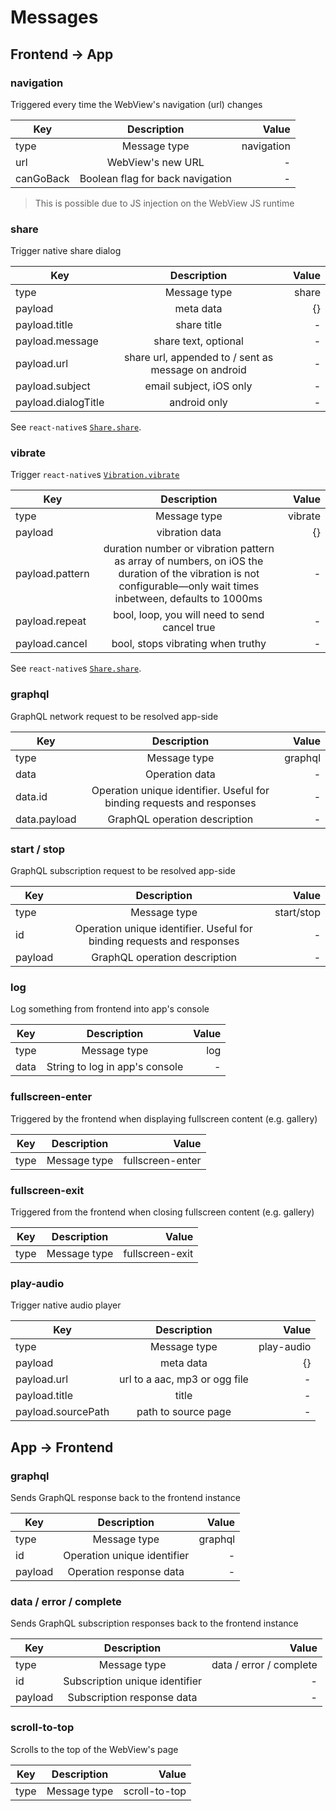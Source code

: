 # Messages

## Frontend -> App

### navigation

Triggered every time the WebView's navigation (url) changes

| Key        | Description           | Value  |
| ------------- |:-------------:| -----:|
| type      | Message type | navigation |
| url      | WebView's new URL | - |
| canGoBack | Boolean flag for back navigation | - |

> This is possible due to JS injection on the WebView JS runtime

### share

Trigger native share dialog

| Key        | Description           | Value  |
| ------------- |:-------------:| -----:|
| type      | Message type | share |
| payload      | meta data | {} |
| payload.title | share title | - |
| payload.message | share text, optional | - |
| payload.url | share url, appended to / sent as message on android | - |
| payload.subject | email subject, iOS only | - |
| payload.dialogTitle | android only | - |

See `react-native`s [`Share.share`](https://facebook.github.io/react-native/docs/share).

### vibrate

Trigger `react-native`s [`Vibration.vibrate`](https://facebook.github.io/react-native/docs/vibration)

| Key        | Description           | Value  |
| ------------- |:-------------:| -----:|
| type      | Message type | vibrate |
| payload      | vibration data | {} |
| payload.pattern | duration number or vibration pattern as array of numbers, on iOS the duration of the vibration is not configurable—only wait times inbetween, defaults to 1000ms | - |
| payload.repeat | bool, loop, you will need to send cancel true | - |
| payload.cancel | bool, stops vibrating when truthy | - |

See `react-native`s [`Share.share`](https://facebook.github.io/react-native/docs/share).

### graphql

GraphQL network request to be resolved app-side

| Key        | Description           | Value  |
| ------------- |:-------------:| -----:|
| type      | Message type | graphql |
| data      | Operation data | - |
| data.id      | Operation unique identifier. Useful for binding requests and responses | - |
| data.payload      | GraphQL operation description | - |

### start / stop

GraphQL subscription request to be resolved app-side

| Key        | Description           | Value  |
| ------------- |:-------------:| -----:|
| type      | Message type | start/stop |
| id      | Operation unique identifier. Useful for binding requests and responses | - |
| payload      | GraphQL operation description | - |

### log

Log something from frontend into app's console

| Key        | Description           | Value  |
| ------------- |:-------------:| -----:|
| type      | Message type | log |
| data      | String to log in app's console | - |

### fullscreen-enter

Triggered by the frontend when displaying fullscreen content (e.g. gallery)

| Key        | Description           | Value  |
| ------------- |:-------------:| -----:|
| type      | Message type | fullscreen-enter |

### fullscreen-exit

Triggered from the frontend when closing fullscreen content (e.g. gallery)

| Key        | Description           | Value  |
| ------------- |:-------------:| -----:|
| type      | Message type | fullscreen-exit |

### play-audio

Trigger native audio player

| Key        | Description           | Value  |
| ------------- |:-------------:| -----:|
| type      | Message type | play-audio |
| payload      | meta data | {} |
| payload.url   | url to a aac, mp3 or ogg file | - |
| payload.title | title | - |
| payload.sourcePath  | path to source page | - |

##  App -> Frontend

### graphql

Sends GraphQL response back to the frontend instance

| Key        | Description           | Value  |
| ------------- |:-------------:| -----:|
| type      | Message type | graphql |
| id      | Operation unique identifier | - |
| payload      | Operation response data | - |

### data / error / complete

Sends GraphQL subscription responses back to the frontend instance

| Key        | Description           | Value  |
| ------------- |:-------------:| -----:|
| type      | Message type | data / error / complete |
| id      | Subscription unique identifier | - |
| payload      | Subscription response data | - |

### scroll-to-top

Scrolls to the top of the WebView's page

| Key        | Description           | Value  |
| ------------- |:-------------:| -----:|
| type      | Message type | scroll-to-top |
